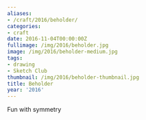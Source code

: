 ```yaml
---
aliases:
- /craft/2016/beholder/
categories:
- craft
date: 2016-11-04T00:00:00Z
fullimage: /img/2016/beholder.jpg
image: /img/2016/beholder-medium.jpg
tags:
- drawing
- Sketch Club
thumbnail: /img/2016/beholder-thumbnail.jpg
title: Beholder
year: '2016'
---
```

Fun with symmetry
